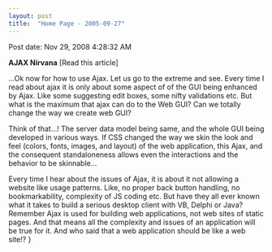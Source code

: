 ```yaml
---
layout: post
title:  "Home Page - 2005-09-27"
---
```


Post date: Nov 29, 2008 4:28:32 AM

**AJAX Nirvana** [Read this article]

...Ok now for how to use Ajax. Let us go to the extreme and see. Every time I read about ajax it is only about some aspect of of the GUI being enhanced by Ajax. Like some suggesting edit boxes, some nifty validations etc. But what is the maximum that ajax can do to the Web GUI? Can we totally change the way we create web GUI?

Think of that...! The server data model being same, and the whole GUI being developed in various ways. If CSS changed the way we skin the look and feel (colors, fonts, images, and layout) of the web application, this Ajax, and the consequent standaloneness allows even the interactions and the behavior to be skinnable...

Every time I hear about the issues of Ajax, it is about it not allowing a website like usage patterns. Like, no proper back button handling, no bookmarkability, complexity of JS coding etc. But have they all ever known what it takes to build a serious desktop client with VB, Delphi or Java? Remember Ajax is used for building web applications, not web sites of static pages. And that means all the complexity and issues of an application will be true for it. And who said that a web application should be like a web site!?
}
